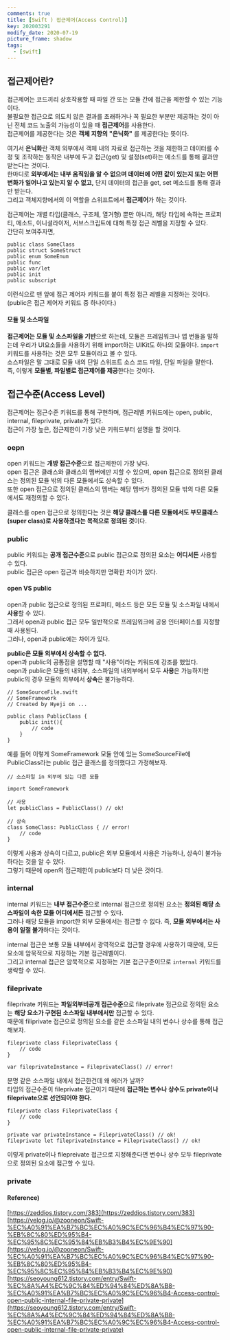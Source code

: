 ```yaml
---
comments: true
title: [Swift ) 접근제어(Access Control)]
key: 202003291
modify_date: 2020-07-19
picture_frame: shadow
tags:
  - [swift]
---
```

 
## 접근제어란?
 
접근제어는 코드끼리 상호작용할 때 파일 간 또는 모듈 간에 접근을 제한할 수 있는 기능이다.   
불필요한 접근으로 의도치 않은 결과를 초래하거나 꼭 필요한 부분만 제공하는 것이 아닌 전체 코드 노출의 가능성이 있을 때 **접근제어**를 사용한다.   
접근제어를 제공한다는 것은 **객체 지향의 "은닉화"** 를 제공한다는 뜻이다.   
 
여기서 **은닉화**란 객체 외부에서 객체 내의 자료로 접근하는 것을 제한하고 데이터를 수정 및 조작하는 동작은 내부에 두고 접근(get) 및 설정(set)하는 메소드를 통해 결과만 받는다는 것이다.   
한마디로 **외부에서는 내부 움직임을 알 수 없으며 데이터에 어떤 값이 있는지 또는 어떤 변화가 일어나고 있는지 알 수 없고,** 단지 데이터의 접근을 get, set 메소드를 통해 결과만 받는다.   
그리고 객체지향에서의 이 역할을 스위프트에서 **접근제어**가 하는 것이다.   
    
    
접근제어는 개별 타입(클래스, 구조체, 열거형) 뿐만 아니라, 해당 타입에 속하는 프로퍼티, 메소드, 이니셜라이저, 서브스크립트에 대해 특정 접근 레벨을 지정할 수 있다.   
간단히 보여주자면,
```
public class SomeClass
public struct SomeStruct
public enum SomeEnum
public func
public var/let
public init
public subscript
```
이런식으로 맨 앞에 접근 제어자 키워드를 붙여 특정 접근 레벨을 지정하는 것이다.(public은 접근 제어자 키워드 중 하나이다.)

#### 모듈 및 소스파일
 
**접근제어는 모듈 및 소스파일을 기반**으로 하는데, 모듈은 프레임워크나 앱 번들을 말하는데 우리가 UI요소들을 사용하기 위해 import하는 UIKit도 하나의 모듈이다. `import` 키워드를 사용하는 것은 모두 모듈이라고 볼 수 있다.   
소스파일은 말 그대로 모듈 내의 단일 스위프트 소스 코드 파일, 단일 파일을 말한다.   
즉, 이렇게 **모듈별, 파일별로 접근제어를 제공**한다는 것이다.
 
## 접근수준(Access Level)
 
접근제어는 접근수준 키워드를 통해 구현하며, 접근레벨 키워드에는 open, public, internal, fileprivate, private가 있다.   
접근이 가장 높은, 접근제한이 가장 낮은 키워드부터 설명을 할 것이다.
 
### oepn
 
open 키워드는 **개방 접근수준**으로 접근제한이 가장 낮다.   
open 접근은 클래스와 클래스의 멤버에만 지할 수 있으며, open 접근으로 정의된 클래스는 정의된 모듈 밖의 다른 모듈에서도 상속할 수 있다.   
또한 open 접근으로 정의된 클래스의 멤버는 해당 멤버가 정의된 모듈 밖의 다른 모듈에서도 재정의할 수 있다.   
 
클래스를 open 접근으로 정의한다는 것은 **해당 클래스를 다른 모듈에서도 부모클래스(super class)로 사용하겠다는 목적으로 정의된 것**이다.
 
### public
 
public 키워드는 **공개 접근수준**으로 public 접근으로 정의된 요소는 **어디서든** 사용할 수 있다.   
public 접근은 open 접근과 비슷하지만 명확한 차이가 있다.
 
#### open VS public
 
open과 public 접근으로 정의된 프로퍼티, 메소드 등은 모든 모듈 및 소스파일 내에서 **사용**할 수 있다.   
그래서 open과 public 접근 모두 일반적으로 프레임워크에 공용 인터페이스를 지정할 때 사용된다.   
그러나, open과 public에는 차이가 있다.
 
**public은 모듈 외부에서 상속할 수 없다.**   
open과 public의 공통점을 설명할 때 "사용"이라는 키워드에 강조를 했었다.   
oepn과 public은 모듈의 내외부, 소스파일의 내외부에서 모두 **사용**은 가능하지만 public의 경우 모듈의 외부에서 **상속**은 불가능하다.
```
// SomeSourceFile.swift
// SomeFramework
// Created by Hyeji on ...
 
public class PublicClass {
    public init(){
        // code
    }
}
```
예를 들어 이렇게 SomeFramework 모듈 안에 있는 SomeSourceFile에 PublicClass라는 public 접근 클래스를 정의했다고 가정해보자.
```
// 소스파일 in 외부에 있는 다른 모듈
 
import SomeFramework
 
// 사용
let publicClass = PublicClass() // ok!
 
// 상속
class SomeClass: PublicClass { // error!
    // code
}
```
이렇게 사용과 상속이 다르고, public은 외부 모듈에서 사용은 가능하나, 상속이 불가능하다는 것을 알 수 있다.   
그렇기 때문에 open의 접근제한이 public보다 더 낮은 것이다.
 
### internal
 
internal 키워드는 **내부 접근수준**으로 internal 접근으로 정의된 요소는 **정의된 해당 소스파일이 속한 모듈 어디에서든** 접근할 수 있다.   
그러나 해당 모듈을 import한 외부 모듈에서는 접근할 수 없다. 즉, **모듈 외부에서는 사용이 일절 불가**하다는 것이다.   
 
internal 접근은 보통 모듈 내부에서 광역적으로 접근할 경우에 사용하기 때문에, 모든 요소에 암묵적으로 지정하는 기본 접근레벨이다.   
그리고 internal 접근은 암묵적으로 지정하는 기본 접근구준이므로 `internal` 키워드를 생략할 수 있다.
 
### fileprivate
 
fileprivate 키워드는 **파일외부비공개 접근수준**으로 fileprivate 접근으로 정의된 요소는 **해당 요소가 구현된 소스파일 내부에서만** 접근할 수 있다.   
때문에 
filiprivate 접근으로 정의된 요소를 같은 소스파일 내의 변수나 상수를 통해 접근해보자.
```
fileprivate class FileprivateClass {
    // code
}
 
var fileprivateInstance = FileprivateClass() // error!
```
분명 같은 소스파일 내에서 접근한건데 왜 에러가 날까?   
타입의 접근수준이 fileprivate 접근이기 때문에 **접근하는 변수나 상수도 private이나 fileprivate으로 선언되어야 한다.**
```
fileprivate class FileprivateClass {
    // code
}
 
private var privateInstance = FileprivateClass() // ok!
fileprivate let fileprivateInstance = FileprivateClass() // ok!
```
이렇게 private이나 filepreivate 접근으로 지정해준다면 변수나 상수 모두 fileprivate으로 정의된 요소에 접근할 수 있다.
 
### private
 

 
#### Reference)
 
[https://zeddios.tistory.com/383](https://zeddios.tistory.com/383)   
[https://velog.io/@zooneon/Swift-%EC%A0%91%EA%B7%BC%EC%A0%9C%EC%96%B4%EC%97%90-%EB%8C%80%ED%95%B4-%EC%95%8C%EC%95%84%EB%B3%B4%EC%9E%90](https://velog.io/@zooneon/Swift-%EC%A0%91%EA%B7%BC%EC%A0%9C%EC%96%B4%EC%97%90-%EB%8C%80%ED%95%B4-%EC%95%8C%EC%95%84%EB%B3%B4%EC%9E%90)   
[https://seoyoung612.tistory.com/entry/Swift-%EC%8A%A4%EC%9C%84%ED%94%84%ED%8A%B8-%EC%A0%91%EA%B7%BC%EC%A0%9C%EC%96%B4-Access-control-open-public-internal-file-private-private](https://seoyoung612.tistory.com/entry/Swift-%EC%8A%A4%EC%9C%84%ED%94%84%ED%8A%B8-%EC%A0%91%EA%B7%BC%EC%A0%9C%EC%96%B4-Access-control-open-public-internal-file-private-private)
